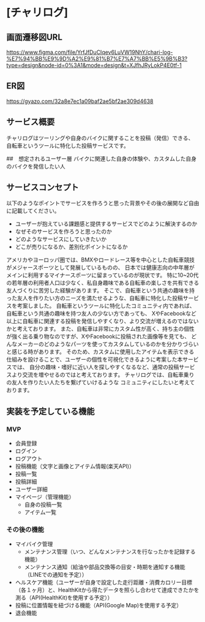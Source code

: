 # [チャリログ]

## 画面遷移図URL
https://www.figma.com/file/YrfJfDuCIqev6LuVW19NhY/chari-log-%E7%94%BB%E9%9D%A2%E9%81%B7%E7%A7%BB%E5%9B%B3?type=design&node-id=0%3A1&mode=design&t=XJfhJRyLokP4E0tf-1

## ER図
https://gyazo.com/32a8e7ec1a09baf2ae5bf2ae309d4638

## サービス概要
チャリログはツーリングや自身のバイクに関することを投稿（発信）できる、
自転車というツールに特化した投稿サービスです。

##　想定されるユーザー層
バイクに関連した自身の体験や、カスタムした自身のバイクを発信したい人

## サービスコンセプト

以下のようなポイントでサービスを作ろうと思った背景やその後の展開など自由に記載してください。
* ユーザーが抱えている課題感と提供するサービスでどのように解決するのか
* なぜそのサービスを作ろうと思ったのか
* どのようなサービスにしていきたいか
* どこが売りになるか、差別化ポイントになるか

アメリカやヨーロッパ圏では、BMXやロードレース等を中心とした自転車競技がメジャースポーツとして発展しているものの、
日本では健康志向の中年層がメインに利用するマイナースポーツに留まっているのが現状です。
特に10~20代の若年層の利用者人口は少なく、私自身趣味である自転車の楽しさを共有できる友人づくりに苦労した経験があります。
そこで、自転車という共通の趣味を持った友人を作りたい方のニーズを満たせるような、自転車に特化した投稿サービスを考案しました。
自転車というツールに特化したコミュニティ内であれば、自転車という共通の趣味を持つ友人の少ない方であっても、
XやFacebookなど以上に自転車に関連する投稿を発信しやすくなり、より交流が増えるのではないかと考えております。
また、自転車は非常にカスタム性が高く、持ち主の個性が強く出る乗り物なのですが、XやFacebookに投稿された画像等を見ても、
どんなメーカーのどのようなパーツを使ってカスタムしているのかを分かりづらいと感じる時があります。
そのため、カスタムに使用したアイテムを表示できる仕組みを設けることで、ユーザーの個性を可視化できるように考案した本サービスでは、
自分の趣味・嗜好に近い人を探しやすくなるなど、通常の投稿サービスより交流を増やせるのではと考えております。
チャリログでは、自転車乗りの友人を作りたい人たちを繋げていけるような
コミュニティにしたいと考えております。

## 実装を予定している機能
### MVP
* 会員登録
* ログイン
* ログアウト
* 投稿機能（文字と画像とアイテム情報(楽天API)）
* 投稿一覧
* 投稿詳細
* ユーザー詳細
* マイページ（管理機能）
  * 自身の投稿一覧
  * アイテム一覧 

### その後の機能
* マイバイク管理
  * メンテナンス管理（いつ、どんなメンテナンスを行なったかを記録する機能）
  * メンテナンス通知（給油や部品交換等の目安・時期を通知する機能（LINEでの通知を予定））
* ヘルスケア機能（ユーザーが自身で設定した走行距離・消費カロリー目標（各１ヶ月）と、HealthKitから得たデータを照らし合わせて達成できたかを測る（API(HealthKit)を使用する予定））
* 投稿に位置情報を紐づける機能（API(Google Map)を使用する予定）
* 退会機能
